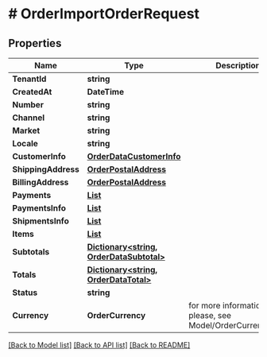 # # OrderImportOrderRequest


## Properties 


Name | Type | Description | Notes
------------ | ------------- | ------------- | -------------
**TenantId**| **string** |   | [optional]
**CreatedAt**| **DateTime** |   | [optional]
**Number**| **string** |   | [optional]
**Channel**| **string** |   | [optional]
**Market**| **string** |   | [optional]
**Locale**| **string** |   | [optional]
**CustomerInfo**| [**OrderDataCustomerInfo**](OrderDataCustomerInfo.md) |   | [optional]
**ShippingAddress**| [**OrderPostalAddress**](OrderPostalAddress.md) |   | [optional]
**BillingAddress**| [**OrderPostalAddress**](OrderPostalAddress.md) |   | [optional]
**Payments**| [**List<ImportOrderRequestImportedPayment>**](ImportOrderRequestImportedPayment.md) |   | [optional]
**PaymentsInfo**| [**List<OrderDataPaymentInfo>**](OrderDataPaymentInfo.md) |   | [optional]
**ShipmentsInfo**| [**List<OrderDataShipmentInfo>**](OrderDataShipmentInfo.md) |   | [optional]
**Items**| [**List<OrderOrderDataItem>**](OrderOrderDataItem.md) |   | [optional]
**Subtotals**| [**Dictionary<string, OrderDataSubtotal>**](OrderDataSubtotal.md) |   | [optional]
**Totals**| [**Dictionary<string, OrderDataTotal>**](OrderDataTotal.md) |   | [optional]
**Status**| **string** |   | [optional]
**Currency**| **OrderCurrency** |  for more information please, see Model/OrderCurrency.php  | [optional]


[[Back to Model list]](../../README.md#models) [[Back to API list]](../../README.md#endpoints) [[Back to README]](../../README.md)

